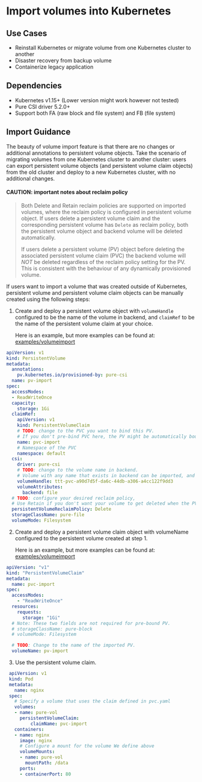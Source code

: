 # Import volumes into Kubernetes

## Use Cases
- Reinstall Kubernetes or migrate volume from one Kubernetes cluster to another
- Disaster recovery from backup volume
- Containerize legacy application

## Dependencies
* Kubernetes v1.15+ (Lower version might work however not tested)
* Pure CSI driver 5.2.0+
* Support both FA (raw block and file system) and FB (file system)

## Import Guidance
The beauty of volume import feature is that there are no changes or additional annotations to persistent volume objects.  Take the scenario of migrating volumes from one Kubernetes cluster to another cluster: users can export persistent volume objects (and persistent volume claim objects) from the old cluster and deploy to a new Kubernetes cluster, with no additional changes.

#### **CAUTION:** important notes about reclaim policy
>Both Delete and Retain reclaim policies are supported on imported volumes, where the reclaim policy is configured in persistent volume object. If users delete a persistent volume claim and the corresponding persistent volume has `Delete` as reclaim policy, both the persistent volume object and backend volume will be deleted automatically.
>
>If users delete a persistent volume (PV) object before deleting the associated persistent volume claim (PVC) the backend volume will *NOT* be deleted regardless of the reclaim policy setting for the PV. This is consistent with the behaviour of any dynamically provisioned volume.
 
If users want to import a volume that was created outside of Kubernetes, persistent volume and persistent volume claim objects can be manually created using the following steps:

1. Create and deploy a persistent volume object with `volumeHandle` configured to be the name of the volume in backend, and `claimRef` to be the name of the persistent volume claim at your choice.

    Here is an example, but more examples can be found at: [examples/volumeimport](./examples/volumeimport)
```yaml
apiVersion: v1
kind: PersistentVolume
metadata:
  annotations:
    pv.kubernetes.io/provisioned-by: pure-csi
  name: pv-import
spec:
  accessModes:
  - ReadWriteOnce
  capacity:
    storage: 1Gi
  claimRef:
    apiVersion: v1
    kind: PersistentVolumeClaim
    # TODO: change to the PVC you want to bind this PV.
    # If you don't pre-bind PVC here, the PV might be automatically bound to a PVC by scheduler.
    name: pvc-import
    # Namespace of the PVC
    namespace: default
  csi:
    driver: pure-csi
    # TODO: change to the volume name in backend.
    # Volume with any name that exists in backend can be imported, and will not be renamed.
    volumeHandle: ttt-pvc-a90d7d5f-da6c-44db-a306-a4cc122f9dd3
    volumeAttributes:
      backend: file
  # TODO: configure your desired reclaim policy,
  # Use Retain if you don't want your volume to get deleted when the PV is deleted.
  persistentVolumeReclaimPolicy: Delete
  storageClassName: pure-file
  volumeMode: Filesystem
```

2. Create and deploy a persistent volume claim object with volumeName configured to the persistent volume created at step 1.

   Here is an example, but more examples can be found at: [examples/volumeimport](./examples/volumeimport)

```yaml
apiVersion: "v1"
kind: "PersistentVolumeClaim"
metadata:
  name: pvc-import
spec:
  accessModes:
    - "ReadWriteOnce"
  resources:
    requests:
      storage: "1Gi"
  # Note: These two fields are not required for pre-bound PV.
  # storageClassName: pure-block
  # volumeMode: Filesystem

  # TODO: Change to the name of the imported PV.
  volumeName: pv-import
```

3. Use the persistent volume claim.

```yaml
 apiVersion: v1
 kind: Pod
 metadata:
   name: nginx
 spec:
   # Specify a volume that uses the claim defined in pvc.yaml
   volumes:
   - name: pure-vol
     persistentVolumeClaim:
         claimName: pvc-import
   containers:
   - name: nginx
     image: nginx
     # Configure a mount for the volume We define above
     volumeMounts:
     - name: pure-vol
       mountPath: /data
     ports:
     - containerPort: 80
```
